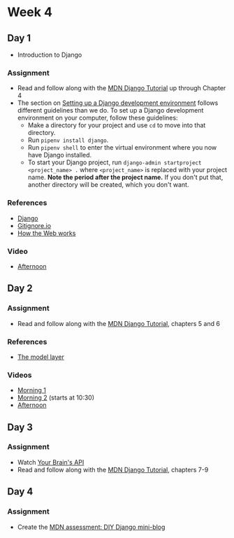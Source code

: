 # Week 4

## Day 1

- Introduction to Django

### Assignment

- Read and follow along with the [MDN Django Tutorial](https://developer.mozilla.org/en-US/docs/Learn/Server-side/Django) up through Chapter 4
- The section on [Setting up a Django development environment](https://developer.mozilla.org/en-US/docs/Learn/Server-side/Django/development_environment) follows different guidelines than we do. To set up a Django development environment on your computer, follow these guidelines:
  - Make a directory for your project and use `cd` to move into that directory.
  - Run `pipenv install django`.
  - Run `pipenv shell` to enter the virtual environment where you now have Django installed.
  - To start your Django project, run `django-admin startproject <project_name> .` where `<project_name>` is replaced with your project name. **Note the period after the project name.** If you don't put that, another directory will be created, which you don't want.

### References

- [Django](https://djangoproject.com/)
- [Gitignore.io](https://gitignore.io)
- [How the Web works](https://developer.mozilla.org/en-US/docs/Learn/Getting_started_with_the_web/How_the_Web_works)

### Video

- [Afternoon](https://drive.google.com/file/d/1CgZMnmuKB45QqEKQeVPssoVr9aa_Fp7i/view)

## Day 2

### Assignment

- Read and follow along with the [MDN Django Tutorial](https://developer.mozilla.org/en-US/docs/Learn/Server-side/Django), chapters 5 and 6

### References

- [The model layer](https://docs.djangoproject.com/en/2.1/#the-model-layer)

### Videos

- [Morning 1](https://drive.google.com/file/d/1SeyM3AfQvANJ9TucXY7OmSL10VixxdY9/view)
- [Morning 2](https://drive.google.com/file/d/1Ay8PTqkpC9HN0f_iAg9SqCs0Zt6mBtlL/view) (starts at 10:30)
- [Afternoon](https://drive.google.com/file/d/1ANAmmWad5jBE7ZniO86Zhgd5xlReN068/view)

## Day 3

### Assignment

- Watch [Your Brain's API](https://www.youtube.com/watch?v=hY14Er6JX2s)
- Read and follow along with the [MDN Django Tutorial](https://developer.mozilla.org/en-US/docs/Learn/Server-side/Django), chapters 7-9

## Day 4

### Assignment

- Create the [MDN assessment: DIY Django mini-blog](https://developer.mozilla.org/en-US/docs/Learn/Server-side/Django/django_assessment_blog)
